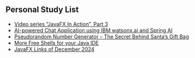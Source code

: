 ## Personal Study List
<!-- BLOG-POST-LIST:START -->
- [Video series “JavaFX In Action”, Part 3](https://foojay.io/today/video-series-javafx-in-action-part-3/)
- [AI-powered Chat Application using IBM watsonx.ai and Spring AI](https://foojay.io/today/ai-powered-chat-application-using-ibm-watsonx-ai-and-spring-ai/)
- [Pseudorandom Number Generator – The Secret Behind Santa’s Gift Bag](https://foojay.io/today/pseudorandom-number-generator/)
- [More Free Shells for your Java IDE](https://foojay.io/today/more-free-shells-for-your-java-ide/)
- [JavaFX Links of December 2024](https://foojay.io/today/javafx-links-of-december-2024/)
<!-- BLOG-POST-LIST:END -->  
